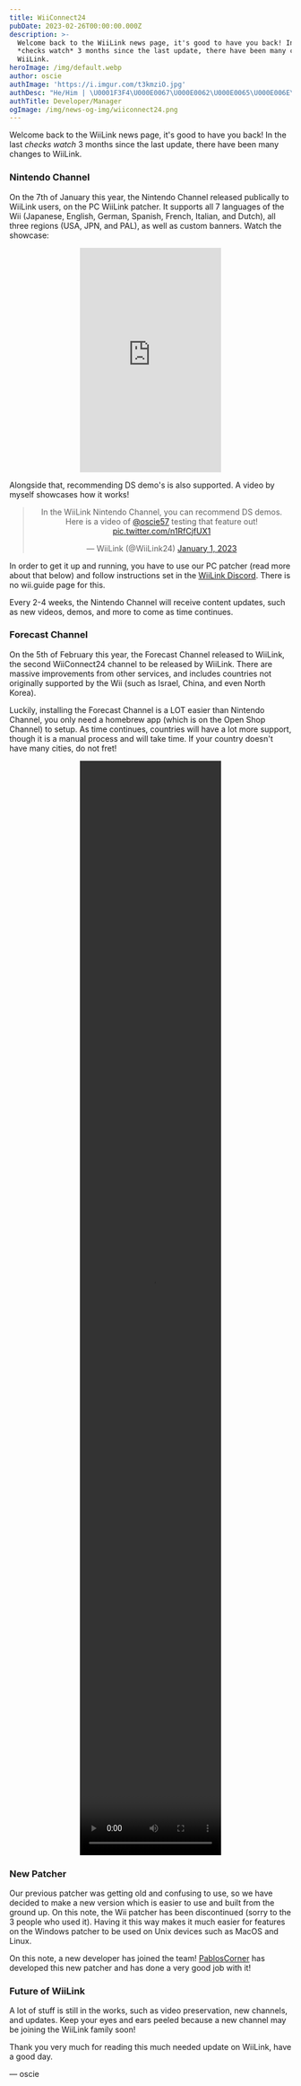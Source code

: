 ```yaml
---
title: WiiConnect24
pubDate: 2023-02-26T00:00:00.000Z
description: >-
  Welcome back to the WiiLink news page, it's good to have you back! In the last
  *checks watch* 3 months since the last update, there have been many changes to
  WiiLink.
heroImage: /img/default.webp
author: oscie
authImage: 'https://i.imgur.com/t3kmziO.jpg'
authDesc: "He/Him | \U0001F3F4\U000E0067\U000E0062\U000E0065\U000E006E\U000E0067\U000E007F | 16 | British kid who likes development, Splatoon, and rhythm gaming. May or may not own one too many squid plushies..."
authTitle: Developer/Manager
ogImage: /img/news-og-img/wiiconnect24.png
---
```


Welcome back to the WiiLink news page, it's good to have you back! In the last *checks watch* 3 months since the last update, there have been many changes to WiiLink.

### Nintendo Channel

On the 7th of January this year, the Nintendo Channel released publically to WiiLink users, on the PC WiiLink patcher. It supports all 7 languages of the Wii (Japanese, English, German, Spanish, French, Italian, and Dutch), all three regions (USA, JPN, and PAL), as well as custom banners. Watch the showcase:

<center><iframe width="50%" height="400" src="https://www.youtube.com/embed/exDBfMbewYI" title="YouTube video player" frameborder="0" allow="accelerometer; autoplay; clipboard-write; encrypted-media; gyroscope; picture-in-picture; web-share" allowfullscreen></iframe></center>

Alongside that, recommending DS demo's is also supported. A video by myself showcases how it works!

<center><blockquote class="twitter-tweet"><p lang="en" dir="ltr">In the WiiLink Nintendo Channel, you can recommend DS demos. Here is a video of <a href="https://twitter.com/oscie57?ref_src=twsrc%5Etfw">@oscie57</a> testing that feature out! <a href="https://t.co/n1RfCjfUX1">pic.twitter.com/n1RfCjfUX1</a></p>&mdash; WiiLink (@WiiLink24) <a href="https://twitter.com/WiiLink24/status/1609615718533799937?ref_src=twsrc%5Etfw">January 1, 2023</a></blockquote> <script async src="https://platform.twitter.com/widgets.js" charset="utf-8"></script></center>

In order to get it up and running, you have to use our PC patcher (read more about that below) and follow instructions set in the [WiiLink Discord](https://discord.gg/wiilink). There is no wii.guide page for this.

Every 2-4 weeks, the Nintendo Channel will receive content updates, such as new videos, demos, and more to come as time continues.

### Forecast Channel

On the 5th of February this year, the Forecast Channel released to WiiLink, the second WiiConnect24 channel to be released by WiiLink. There are massive improvements from other services, and includes countries not originally supported by the Wii (such as Israel, China, and even North Korea).

Luckily, installing the Forecast Channel is a LOT easier than Nintendo Channel, you only need a homebrew app (which is on the Open Shop Channel) to setup. As time continues, countries will have a lot more support, though it is a manual process and will take time. If your country doesn't have many cities, do not fret!

<center><video width="50%" height="50%" controls><source src="https://cdn.discordapp.com/attachments/750582939443527730/1073368111694233630/Forecast_Channel_-_New_Locations.mp4"></video></center>

### New Patcher

Our previous patcher was getting old and confusing to use, so we have decided to make a new version which is easier to use and built from the ground up. On this note, the Wii patcher has been discontinued (sorry to the 3 people who used it). Having it this way makes it much easier for features on the Windows patcher to be used on Unix devices such as MacOS and Linux.

On this note, a new developer has joined the team! [PablosCorner](https://github.com/PablosCorner) has developed this new patcher and has done a very good job with it!

### Future of WiiLink

A lot of stuff is still in the works, such as video preservation, new channels, and updates. Keep your eyes and ears peeled because a new channel may be joining the WiiLink family soon!

Thank you very much for reading this much needed update on WiiLink, have a good day.

&mdash; oscie

